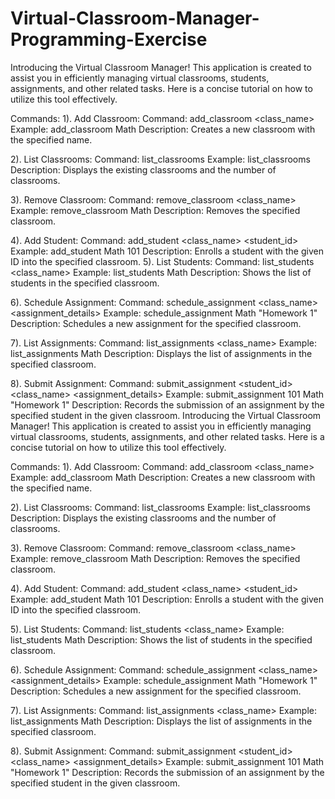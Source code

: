 # Virtual-Classroom-Manager-Programming-Exercise

Introducing the Virtual Classroom Manager! This application is created to assist you in efficiently managing virtual classrooms, students, assignments, and other related tasks. Here is a concise tutorial on how to utilize this tool effectively.

Commands:
1). Add Classroom:
Command: add_classroom <class_name>
Example: add_classroom Math
Description: Creates a new classroom with the specified name.

2). List Classrooms:
Command: list_classrooms
Example: list_classrooms
Description: Displays the existing classrooms and the number of classrooms.

3). Remove Classroom:
Command: remove_classroom <class_name>
Example: remove_classroom Math
Description: Removes the specified classroom.

4). Add Student:
Command: add_student <class_name> <student_id>
Example: add_student Math 101
Description: Enrolls a student with the given ID into the specified classroom.
5). List Students:
Command: list_students <class_name>
Example: list_students Math
Description: Shows the list of students in the specified classroom.

6). Schedule Assignment:
Command: schedule_assignment <class_name> <assignment_details>
Example: schedule_assignment Math "Homework 1"
Description: Schedules a new assignment for the specified classroom.

7). List Assignments:
Command: list_assignments <class_name>
Example: list_assignments Math
Description: Displays the list of assignments in the specified classroom.

8). Submit Assignment:
Command: submit_assignment <student_id> <class_name> <assignment_details>
Example: submit_assignment 101 Math "Homework 1"
Description: Records the submission of an assignment by the specified student in the given classroom.
Introducing the Virtual Classroom Manager! This application is created to assist you in efficiently managing virtual classrooms, students, assignments, and other related tasks. Here is a concise tutorial on how to utilize this tool effectively.

Commands:
1). Add Classroom:
Command: add_classroom <class_name>
Example: add_classroom Math
Description: Creates a new classroom with the specified name.

2). List Classrooms:
Command: list_classrooms
Example: list_classrooms
Description: Displays the existing classrooms and the number of classrooms.

3). Remove Classroom:
Command: remove_classroom <class_name>
Example: remove_classroom Math
Description: Removes the specified classroom.

4). Add Student:
Command: add_student <class_name> <student_id>
Example: add_student Math 101
Description: Enrolls a student with the given ID into the specified classroom.

5). List Students:
Command: list_students <class_name>
Example: list_students Math
Description: Shows the list of students in the specified classroom.

6). Schedule Assignment:
Command: schedule_assignment <class_name> <assignment_details>
Example: schedule_assignment Math "Homework 1"
Description: Schedules a new assignment for the specified classroom.

7). List Assignments:
Command: list_assignments <class_name>
Example: list_assignments Math
Description: Displays the list of assignments in the specified classroom.

8). Submit Assignment:
Command: submit_assignment <student_id> <class_name> <assignment_details>
Example: submit_assignment 101 Math "Homework 1"
Description: Records the submission of an assignment by the specified student in the given classroom.
